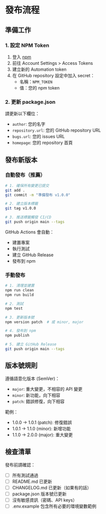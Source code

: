 # 發布流程

## 準備工作

### 1. 設定 NPM Token
1. 登入 [npm](https://www.npmjs.com/)
2. 前往 Account Settings > Access Tokens
3. 建立新的 Automation token
4. 在 GitHub repository 設定中加入 secret：
   - 名稱：`NPM_TOKEN`
   - 值：您的 npm token

### 2. 更新 package.json
請更新以下欄位：
- `author`: 您的名字
- `repository.url`: 您的 GitHub repository URL
- `bugs.url`: 您的 issues URL
- `homepage`: 您的 repository 首頁

## 發布新版本

### 自動發布（推薦）
```bash
# 1. 確保所有變更已提交
git add .
git commit -m "準備發布 v1.0.0"

# 2. 建立版本標籤
git tag v1.0.0

# 3. 推送標籤觸發 CI/CD
git push origin main --tags
```

GitHub Actions 會自動：
- 建置專案
- 執行測試
- 建立 GitHub Release
- 發布到 npm

### 手動發布
```bash
# 1. 清理並建置
npm run clean
npm run build

# 2. 測試
npm test

# 3. 更新版本號
npm version patch  # 或 minor, major

# 4. 發布到 npm
npm publish

# 5. 建立 GitHub Release
git push origin main --tags
```

## 版本號規則

遵循語意化版本 (SemVer)：
- `major`: 重大變更，不相容的 API 變更
- `minor`: 新功能，向下相容
- `patch`: 錯誤修復，向下相容

範例：
- 1.0.0 -> 1.0.1 (patch): 修復錯誤
- 1.0.1 -> 1.1.0 (minor): 新增功能
- 1.1.0 -> 2.0.0 (major): 重大變更

## 檢查清單

發布前請確認：
- [ ] 所有測試通過
- [ ] README.md 已更新
- [ ] CHANGELOG.md 已更新（如果有的話）
- [ ] package.json 版本號已更新
- [ ] 沒有敏感資訊（密碼、API keys）
- [ ] .env.example 包含所有必要的環境變數範例